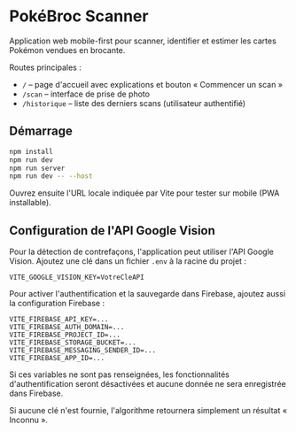 # PokéBroc Scanner

Application web mobile-first pour scanner, identifier et estimer les cartes Pokémon vendues en brocante.

Routes principales :

- `/` – page d'accueil avec explications et bouton « Commencer un scan »
- `/scan` – interface de prise de photo
- `/historique` – liste des derniers scans (utilisateur authentifié)

## Démarrage

```bash
npm install
npm run dev
npm run server
npm run dev -- --host
```

Ouvrez ensuite l'URL locale indiquée par Vite pour tester sur mobile (PWA installable).

## Configuration de l'API Google Vision

Pour la détection de contrefaçons, l'application peut utiliser l'API Google Vision.
Ajoutez une clé dans un fichier `.env` à la racine du projet :

```env
VITE_GOOGLE_VISION_KEY=VotreCleAPI
```

Pour activer l'authentification et la sauvegarde dans Firebase, ajoutez aussi la
configuration Firebase :

```env
VITE_FIREBASE_API_KEY=...
VITE_FIREBASE_AUTH_DOMAIN=...
VITE_FIREBASE_PROJECT_ID=...
VITE_FIREBASE_STORAGE_BUCKET=...
VITE_FIREBASE_MESSAGING_SENDER_ID=...
VITE_FIREBASE_APP_ID=...
```

Si ces variables ne sont pas renseignées, les fonctionnalités d'authentification
seront désactivées et aucune donnée ne sera enregistrée dans Firebase.

Si aucune clé n'est fournie, l'algorithme retournera simplement un résultat « Inconnu ».
